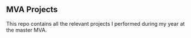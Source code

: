 ## MVA Projects

This repo contains all the relevant projects I performed during my year at the master MVA.